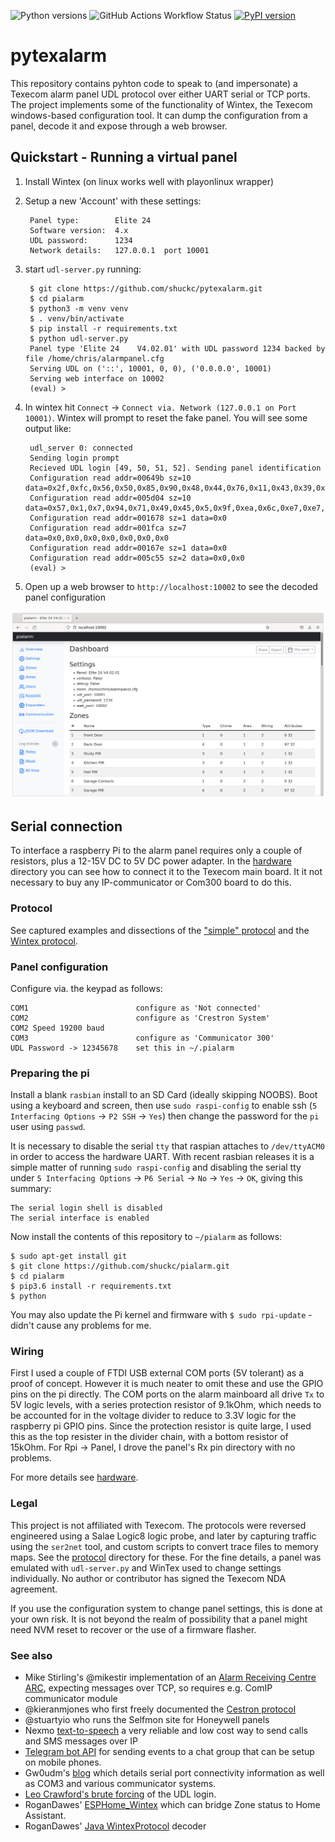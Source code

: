 ![Python versions](https://img.shields.io/pypi/pyversions/pytexalarm.svg) ![GitHub Actions Workflow Status](https://img.shields.io/github/actions/workflow/status/shuckc/pytexalarm/check.yml) [![PyPI version](https://badge.fury.io/py/pytexalarm.svg)](https://badge.fury.io/py/pytexalarm)

# pytexalarm

This repository contains pyhton code to speak to (and impersonate) a Texecom alarm panel UDL protocol over either UART serial or TCP ports. The project implements some of the functionality of Wintex, the Texecom windows-based configuration tool. It can dump the configuration from a panel, decode it and expose through a web browser.

## Quickstart - Running a virtual panel

1. Install Wintex (on linux works well with playonlinux wrapper)
2. Setup a new 'Account' with these settings:

        Panel type:        Elite 24
        Software version:  4.x
        UDL password:      1234
        Network details:   127.0.0.1  port 10001

3. start `udl-server.py` running:

        $ git clone https://github.com/shuckc/pytexalarm.git
        $ cd pialarm
        $ python3 -m venv venv
        $ . venv/bin/activate
        $ pip install -r requirements.txt
        $ python udl-server.py
        Panel type 'Elite 24    V4.02.01' with UDL password 1234 backed by file /home/chris/alarmpanel.cfg
        Serving UDL on ('::', 10001, 0, 0), ('0.0.0.0', 10001)
        Serving web interface on 10002
        (eval) >

4. In wintex hit `Connect` -> `Connect via. Network (127.0.0.1 on Port 10001)`. Wintex will prompt to reset the fake panel. You will see some output like:

        udl_server 0: connected
        Sending login prompt
        Recieved UDL login [49, 50, 51, 52]. Sending panel identification
        Configuration read addr=00649b sz=10 data=0x2f,0xfc,0x56,0x50,0x85,0x90,0x48,0x44,0x76,0x11,0x43,0x39,0xce,0xc4,0x19,0x76
        Configuration read addr=005d04 sz=10 data=0x57,0x1,0x7,0x94,0x71,0x49,0x45,0x5,0x9f,0xea,0x6c,0xe7,0xe7,0x1b,0xa8,0x64
        Configuration read addr=001678 sz=1 data=0x0
        Configuration read addr=001fca sz=7 data=0x0,0x0,0x0,0x0,0x0,0x0,0x0
        Configuration read addr=00167e sz=1 data=0x0
        Configuration read addr=005c55 sz=2 data=0x0,0x0
        (eval) >

5. Open up a web browser to `http://localhost:10002` to see the decoded panel configuration

![Web screenshot](./docs/screenshot.png)

## Serial connection

To interface a raspberry Pi to the alarm panel requires only a couple of resistors, plus a 12-15V DC to 5V DC power adapter. In the [hardware](hardware/) directory you can see how to connect it to the Texecom main board. It it not necessary to buy any IP-communicator or Com300 board to do this.


### Protocol

See captured examples and dissections of the ["simple" protocol](protocol/readme.md) and the [Wintex protocol](protocol/wintex-protocol.md).



### Panel configuration

Configure via. the keypad as follows:

    COM1                        configure as 'Not connected'
    COM2                        configure as 'Crestron System'
    COM2 Speed 19200 baud
    COM3                        configure as 'Communicator 300'
    UDL Password -> 12345678    set this in ~/.pialarm





### Preparing the pi
Install a blank `rasbian` install to an SD Card (ideally skipping NOOBS). Boot using a keyboard and screen, then use `sudo raspi-config` to enable ssh (`5 Interfacing Options` -> `P2 SSH` -> `Yes`) then change the password for the `pi` user using `passwd`.

It is necessary to disable the serial `tty` that raspian attaches to `/dev/ttyACM0` in order to access the hardware UART. With recent rasbian releases it is a simple matter of running `sudo raspi-config` and disabling the serial tty under `5 Interfacing Options` -> `P6 Serial` -> `No` -> `Yes` -> `OK`, giving this summary:

    The serial login shell is disabled
    The serial interface is enabled

Now install the contents of this repository to `~/pialarm` as follows:

	$ sudo apt-get install git
    $ git clone https://github.com/shuckc/pialarm.git
    $ cd pialarm
    $ pip3.6 install -r requirements.txt
    $ python

You may also update the Pi kernel and firmware with `$ sudo rpi-update` - didn't cause any problems for me.



### Wiring
First I used a couple of FTDI USB external COM ports (5V tolerant) as a proof of concept. However it is much neater to omit these and use the GPIO pins on the pi directly. The COM ports on the alarm mainboard all drive `Tx` to 5V logic levels, with a series protection resistor of 9.1kOhm, which needs to be accounted for in the voltage divider to reduce to 3.3V logic for the raspberry pi GPIO pins. Since the protection resistor is quite large, I used this as the top resister in the divider chain, with a bottom resistor of 15kOhm. For Rpi -> Panel, I drove the panel's Rx pin directory with no problems.

For more details see [hardware](hardware/).

### Legal
This project is not affiliated with Texecom. The protocols were reversed engineered using a Salae Logic8 logic probe, and later by capturing traffic using the `ser2net` tool, and custom scripts to convert trace files to memory maps. See the [protocol](protocol/) directory for these. For the fine details, a panel was emulated with `udl-server.py` and WinTex used to change settings individually. No author or contributor has signed the Texecom NDA agreement.

If you use the configuration system to change panel settings, this is done at your own risk. It is not beyond the realm of possibility that a panel might need NVM reset to recover or the use of a firmware flasher.

### See also

* Mike Stirling's @mikestir  implementation of an [Alarm Receiving Centre ARC](https://github.com/mikestir/alarm-server ), expecting messages over TCP, so requires e.g. ComIP communicator module
* @kieranmjones who first freely documented the [Cestron protocol](https://github.com/kieranmjones/homebridge-texecom/blob/master/index.js )
* @stuartyio who runs the Selfmon site for Honeywell panels
* Nexmo [text-to-speech](https://developer.nexmo.com/voice/voice-api/guides/text-to-speech) a very reliable and low cost way to send calls and SMS messages over IP
* [Telegram bot API](https://core.telegram.org/bots/api) for sending events to a chat group that can be setup on mobile phones.
* Gw0udm's [blog](https://gw0udm.wordpress.com/category/texecom/) which details serial port connectivity information as well as COM3 and various communicator systems.
* [Leo Crawford's brute forcing](https://www.leocrawford.org.uk/2019/01/10/brute-forcing-my-own-texecom-premier-elite.html) of the UDL login.
* RoganDawes' [ESPHome_Wintex](https://github.com/RoganDawes/ESPHome_Wintex) which can bridge Zone status to Home Assistant.
* RoganDawes' [Java WintexProtocol](https://github.com/RoganDawes/WintexProtocol) decoder
